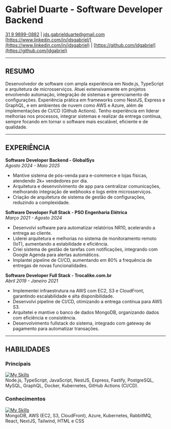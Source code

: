 # Gabriel Duarte - Software Developer Backend

[31 9 9899-0882](https://wa.me/5531998990882) | [jds.gabrielduarte@gmail.com](mailto:jds.gabrielduarte@gmail.com)  
[https://www.linkedin.com/in/jdsgabriel/](https://www.linkedin.com/in/jdsgabriel) | [https://github.com/jdgabriel](https://github.com/jdgabriel) 

---

## RESUMO  
Desenvolvedor de software com ampla experiência em Node.js, TypeScript e arquitetura de microsserviços. Atuei extensivamente em projetos envolvendo automação, integração de sistemas e gerenciamento de configurações. Experiência prática em frameworks como NestJS, Express e GraphQL, e em ambientes de nuvem como AWS e Azure, além de implementações de CI/CD (Github Actions). Tenho experiência em liderar melhorias nos processos, integrar sistemas e realizar da entrega contínua, sempre focando em tornar o software mais escalável, eficiente e de qualidade.

---

## EXPERIÊNCIA  

**Software Developer Backend - GlobalSys**  
_Agosto 2024 - Maio 2025_

- Mantive sistema de pós-venda para e-commerce e lojas físicas, atendendo 2k+ vendedores por dia.  
- Arquitetura e desenvolvimento de app para centralizar comunicações, melhorando integração de webhooks e logs entre microsserviços.  
- Criação de arquitetura de sistema de gestão de configurações, reduzindo a complexidade.  

**Software Developer Full Stack - PSO Engenharia Elétrica**  
_Março 2021 - Agosto 2024_  

- Desenvolvi software para automatizar relatórios NR10, acelerando a entrega ao cliente.  
- Liderei arquitetura e melhorias no sistema de monitoramento remoto (IoT), aumentando a estabilidade e eficiência.  
- Criei sistema de gestão de tarefas com notificações, integrando com Google Agenda para alertas automáticos.  
- Implantei pipeline de CI/CD, aumentando em 80% a frequência de entregas de novas funcionalidades.  

**Software Developer Full Stack - Trocalike.com.br**  
_Abril 2019 - Janeiro 2021_

- Implementei infraestrutura na AWS com EC2, S3 e CloudFront, garantindo escalabilidade e alta disponibilidade.  
- Desenvolvi pipeline de CI/CD, otimizando a entrega contínua para AWS S3.  
- Arquitetei e mantive o banco de dados MongoDB, organizando dados com eficiência e consistência.  
- Desenvolvimento fullstack do sistema, integrado com gateway de pagamento para automatizar transações.  

---

## HABILIDADES  
### Principais
[![My Skills](https://skillicons.dev/icons?i=nodejs,typescript,nestjs,express,postgresql,mysql,graphql,aws,azure,docker,github)](https://skillicons.dev)<br/>
Node.js, TypeScript, JavaScript, NestJS, Express, Fastify, PostgreSQL, MySQL, GraphQL, Docker, Kubernetes, GitHub Actions (CI/CD). 

### Conhecimentos
[![My Skills](https://skillicons.dev/icons?i=mongodb,aws,azure,kubernetes,rabbitmq,react,nextjs,tailwind,html,css)](https://skillicons.dev)<br/>
MongoDB, AWS (EC2, S3, CloudFront), Azure, Kubernetes, RabbitMQ, React, NextJS, Tailwind, HTML e CSS

